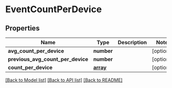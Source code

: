 # EventCountPerDevice

## Properties
Name | Type | Description | Notes
------------ | ------------- | ------------- | -------------
**avg_count_per_device** | **number** |  | [optional] 
**previous_avg_count_per_device** | **number** |  | [optional] 
**count_per_device** | [**array**](.md) |  | [optional] 

[[Back to Model list]](../README.md#documentation-for-models) [[Back to API list]](../README.md#documentation-for-api-endpoints) [[Back to README]](../README.md)

